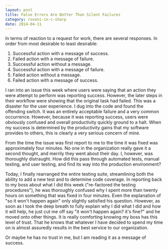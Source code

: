 ```yaml
---
layout: post
title: False Errors Are Better Than Silent Failures
category: rovani-in-c-sharp
date: 2014-04-11
---
```


In terms of reaction to a request for work, there are several responses. In order from most desirable to least desirable:

1. Successful action with a message of success.
1. Failed action with a message of failure.
1. Successful action without a message.
1. Successful action with a message of failure.
1. Failed action without a message.
1. Failed action with a message of success.


I ran into an issue this week where users were saying that an action they were attempt to perform was reporting success. However, the later steps in their workflow were showing that the original task had failed. This was a disaster for the user experience. I dug into the code and found the offending switch. It was an entirely acceptable failure and a very common occurrence. However, because it was reporting success, users were obviously confused and overall productivity quickly ground to a halt. When my success is determined by the productivity gains that my software provides to others, this is clearly a very serious concern of mine.

From the time the issue was first report to me to the time it was fixed was approximately four minutes. No one in the organization really gave it a second thought, and merrily they went about their day. I, however, was thoroughly distraught. How did this pass through automated tests, manual testing, and user testing, and find its way into the production environment?

Today, I finally rearranged the entire testing suite, streamlining both the ability to add a new test and to determine code coverage. In reporting back to my boss about what I did this week ("re-factored the testing procedures"), he was thoroughly confused why I spent more than twenty hours on something that was fixed in four minutes. Even the explanation of "so it won't happen again" only slightly satisfied his question. However, as soon as I took the deep breath to fully explain why I did what I did and how it will help, he just cut me off say "it won't happen again? it's fine?" and he moved onto other things. It is really comforting knowing my boss has this level of trust. That he knows that whatever I have decided to spend my time on is almost assuredly results in the best service to our organization.

Or maybe he has no trust in me, but I am reading it as a message of success.